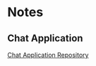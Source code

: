 # Notes

## Chat Application

[Chat Application Repository](https://github.com/saicharith2012/chat-app)
